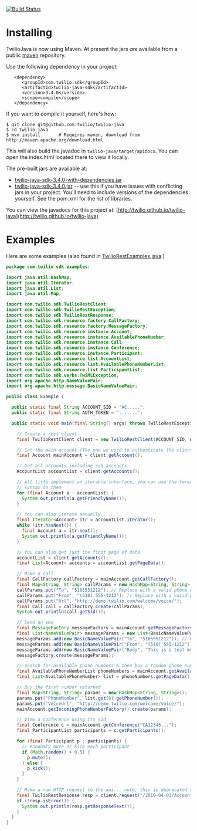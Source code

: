 [![Build Status](https://travis-ci.org/twilio/twilio-java.png?branch=master)](https://travis-ci.org/twilio/twilio-java)

# Installing

TwilioJava is now using Maven.  At present the jars *are* available from a public [maven](http://maven.apache.org/download.html) repository.

Use the following dependency in your project:

       <dependency>
          <groupId>com.twilio.sdk</groupId>
          <artifactId>twilio-java-sdk</artifactId>
          <version>3.4.0</version>
          <scope>compile</scope>
       </dependency>

If you want to compile it yourself, here's how:

    $ git clone git@github.com:twilio/twilio-java
    $ cd twilio-java
    $ mvn install       # Requires maven, download from http://maven.apache.org/download.html

This will also build the javadoc in `twilio-java/target/apidocs`. You can open the
index.html located there to view it locally.

The pre-built jars are available at:

*   [twilio-java-sdk-3.4.0-with-dependencies.jar](http://search.maven.org/remotecontent?filepath=com/twilio/sdk/twilio-java-sdk/3.4.0/twilio-java-sdk-3.4.0-jar-with-dependencies.jar)
*   [twilio-java-sdk-3.4.0.jar](http://search.maven.org/remotecontent?filepath=com/twilio/sdk/twilio-java-sdk/3.4.0/twilio-java-sdk-3.4.0.jar) -- use this if you have issues with conflicting jars in your project.  You'll need to include versions of the dependencies yourself.  See the pom.xml for the list of libraries.

You can view the javadocs for this project at:
[http://twilio.github.io/twilio-java](http://twilio.github.io/twilio-java)

# Examples

Here are some examples (also found in [TwilioRestExamples.java](https://github.com/twilio/twilio-java/blob/master/src/main/java/com/twilio/sdk/examples/RestExamples.java) )

```java
package com.twilio.sdk.examples;

import java.util.HashMap;
import java.util.Iterator;
import java.util.List;
import java.util.Map;

import com.twilio.sdk.TwilioRestClient;
import com.twilio.sdk.TwilioRestException;
import com.twilio.sdk.TwilioRestResponse;
import com.twilio.sdk.resource.factory.CallFactory;
import com.twilio.sdk.resource.factory.MessageFactory;
import com.twilio.sdk.resource.instance.Account;
import com.twilio.sdk.resource.instance.AvailablePhoneNumber;
import com.twilio.sdk.resource.instance.Call;
import com.twilio.sdk.resource.instance.Conference;
import com.twilio.sdk.resource.instance.Participant;
import com.twilio.sdk.resource.list.AccountList;
import com.twilio.sdk.resource.list.AvailablePhoneNumberList;
import com.twilio.sdk.resource.list.ParticipantList;
import com.twilio.sdk.verbs.TwiMLException;
import org.apache.http.NameValuePair;
import org.apache.http.message.BasicNameValuePair;

public class Example {

  public static final String ACCOUNT_SID = "AC.....";
  public static final String AUTH_TOKEN = ".......";

  public static void main(final String[] args) throws TwilioRestException, TwiMLException {

    // Create a rest client
    final TwilioRestClient client = new TwilioRestClient(ACCOUNT_SID, AUTH_TOKEN);

    // Get the main account (The one we used to authenticate the client)
    final Account mainAccount = client.getAccount();

    // Get all accounts including sub accounts
    AccountList accountList = client.getAccounts();

    // All lists implement an iterable interface, you can use the foreach
    // syntax on them
    for (final Account a : accountList) {
      System.out.println(a.getFriendlyName());
    }

    // You can also iterate manually...
    final Iterator<Account> itr = accountList.iterator();
    while (itr.hasNext()) {
      final Account a = itr.next();
      System.out.println(a.getFriendlyName());
    }

    // You can also get just the first page of data
    accountList = client.getAccounts();
    final List<Account> accounts = accountList.getPageData();

    // Make a call
    final CallFactory callFactory = mainAccount.getCallFactory();
    final Map<String, String> callParams = new HashMap<String, String>();
    callParams.put("To", "5105551212"); // Replace with a valid phone number
    callParams.put("From", "(510) 555-1212"); // Replace with a valid phone number in your account
    callParams.put("Url", "http://demo.twilio.com/welcome/voice/");
    final Call call = callFactory.create(callParams);
    System.out.println(call.getSid());

    // Send an sms
    final MessageFactory messageFactory = mainAccount.getMessageFactory();
    final List<NameValuePair> messageParams = new List<BasicNameValuePair>();
    messageParams.add(new BasicNameValuePair("To", "5105551212")); // Replace with a valid phone number
    messageParams.add(new BasicNameValuePair("From", "(510) 555-1212")); // Replace with a valid phone number in your account
    messageParams.add(new BasicNameValuePair("Body", "This is a test message!"));
    messageFactory.create(messageParams);

    // Search for available phone numbers & then buy a random phone number
    final AvailablePhoneNumberList phoneNumbers = mainAccount.getAvailablePhoneNumbers();
    final List<AvailablePhoneNumber> list = phoneNumbers.getPageData();

    // Buy the first number returned
    final Map<String, String> params = new HashMap<String, String>();
    params.put("PhoneNumber", list.get(0).getPhoneNumber());
    params.put("VoiceUrl", "http://demo.twilio.com/welcome/voice/");
    mainAccount.getIncomingPhoneNumberFactory().create(params);

    // View a conference using its sid
    final Conference c = mainAccount.getConference("CA12345...");
    final ParticipantList participants = c.getParticipants();

    for (final Participant p : participants) {
      // Randomly mute or kick each participant
      if (Math.random() > 0.5) {
        p.mute();
      } else {
        p.kick();
      }
    }

    // Make a raw HTTP request to the api... note, this is deprecated style
    final TwilioRestResponse resp = client.request("/2010-04-01/Accounts", "GET", null);
    if (!resp.isError()) {
      System.out.println(resp.getResponseText());
    }
  }
}
```

